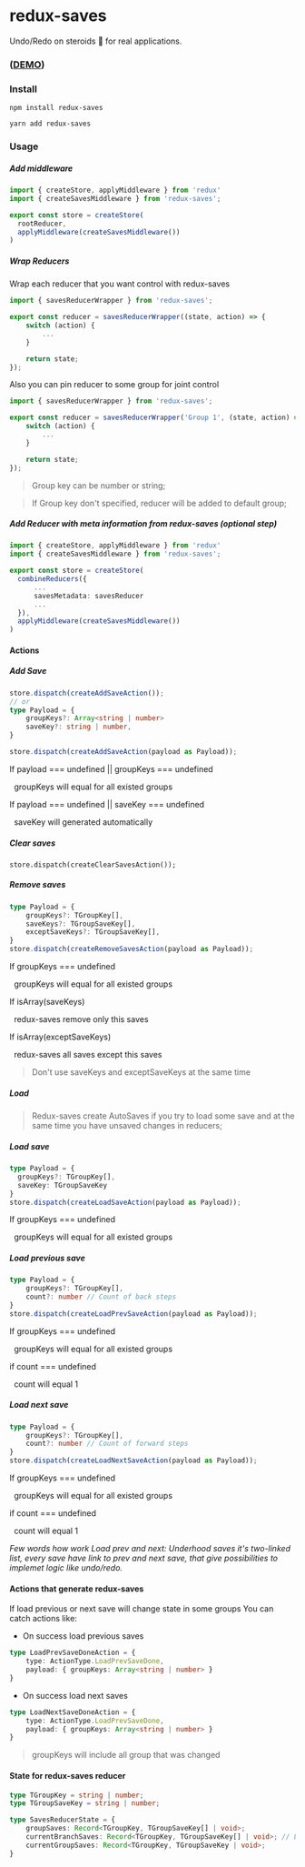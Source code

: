 # redux-saves
Undo/Redo on steroids 💊 for real applications.

### ([DEMO]())

### Install
```
npm install redux-saves
```
```
yarn add redux-saves
```

### Usage

##### Add middleware 
```typescript
import { createStore, applyMiddleware } from 'redux'
import { createSavesMiddleware } from 'redux-saves';

export const store = createStore(
  rootReducer,
  applyMiddleware(createSavesMiddleware())
)
```

##### Wrap Reducers
Wrap each reducer that you want control with redux-saves
```typescript
import { savesReducerWrapper } from 'redux-saves';

export const reducer = savesReducerWrapper((state, action) => {
    switch (action) {
        ...
    }

    return state;
});
```
Also you can pin reducer to some group for joint control
```typescript
import { savesReducerWrapper } from 'redux-saves';

export const reducer = savesReducerWrapper('Group 1', (state, action) => {
    switch (action) {
        ...
    }

    return state;
});
```

> Group key can be number or string;

> If Group key don't specified, reducer will be added to default group;

##### Add Reducer with meta information from redux-saves (optional step)
```typescript
import { createStore, applyMiddleware } from 'redux'
import { createSavesMiddleware } from 'redux-saves';

export const store = createStore(
  combineReducers({
      ...
      savesMetadata: savesReducer   
      ...
  }),
  applyMiddleware(createSavesMiddleware())
)

```

#### Actions

##### Add Save
```typescript
store.dispatch(createAddSaveAction());
// or
type Payload = {
    groupKeys?: Array<string | number>
    saveKey?: string | number,
}

store.dispatch(createAddSaveAction(payload as Payload));
```
If payload === undefined || groupKeys === undefined

&nbsp;&nbsp;groupKeys will equal for all existed groups

If payload === undefined || saveKey === undefined

&nbsp;&nbsp;saveKey will generated automatically


##### Clear saves
```
store.dispatch(createClearSavesAction());
```

##### Remove saves
```typescript
type Payload = {
    groupKeys?: TGroupKey[],
    saveKeys?: TGroupSaveKey[],
    exceptSaveKeys?: TGroupSaveKey[],
}
store.dispatch(createRemoveSavesAction(payload as Payload));
```
If groupKeys === undefined

&nbsp;&nbsp;groupKeys will equal for all existed groups

If isArray(saveKeys)

&nbsp;&nbsp;redux-saves remove only this saves

If isArray(exceptSaveKeys)

&nbsp;&nbsp;redux-saves all saves except this saves

> Don't use saveKeys and exceptSaveKeys at the same time

##### Load

> Redux-saves create AutoSaves if you try to load some save and at the same time you have unsaved changes in reducers;

##### Load save
```typescript
type Payload = {
  groupKeys?: TGroupKey[],
  saveKey: TGroupSaveKey
}
store.dispatch(createLoadSaveAction(payload as Payload));
```
If groupKeys === undefined

&nbsp;&nbsp;groupKeys will equal for all existed groups
    
##### Load previous save
```typescript
type Payload = {
    groupKeys?: TGroupKey[],
    count?: number // Count of back steps 
}
store.dispatch(createLoadPrevSaveAction(payload as Payload));
```
If groupKeys === undefined

&nbsp;&nbsp;groupKeys will equal for all existed groups

if count === undefined

&nbsp;&nbsp;count will equal 1
    
##### Load next save
```typescript
type Payload = {
    groupKeys?: TGroupKey[],
    count?: number // Count of forward steps 
}
store.dispatch(createLoadNextSaveAction(payload as Payload));
```
If groupKeys === undefined

&nbsp;&nbsp;groupKeys will equal for all existed groups

if count === undefined

&nbsp;&nbsp;count will equal 1

*Few words how work Load prev and next:*
*Underhood saves it's two-linked list, every save have link to prev and next save,*
*that give possibilities to implemet logic like undo/redo.*

#### Actions that generate redux-saves
If load previous or next save will change state in some groups
You can catch actions like:

* On success load previous saves
```typescript
type LoadPrevSaveDoneAction = {
    type: ActionType.LoadPrevSaveDone,
    payload: { groupKeys: Array<string | number> }
}
```
* On success load next saves
```typescript
type LoadNextSaveDoneAction = {
    type: ActionType.LoadPrevSaveDone,
    payload: { groupKeys: Array<string | number> }
}
```
> groupKeys will include all group that was changed

#### State for redux-saves reducer
```typescript
type TGroupKey = string | number;
type TGroupSaveKey = string | number;

type SavesReducerState = {
    groupSaves: Record<TGroupKey, TGroupSaveKey[] | void>;
    currentBranchSaves: Record<TGroupKey, TGroupSaveKey[] | void>; // Look description bellow
    currentGroupSaves: Record<TGroupKey, TGroupSaveKey | void>;
}
```

